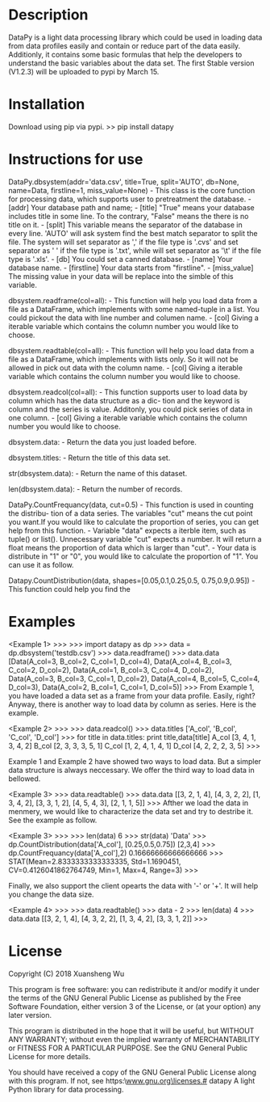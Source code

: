 
Description
========================================================
DataPy is a light data processing library which could
be used in loading data from data profiles easily and 
contain or reduce part of the data easily. Additionly,
it contains some basic formulas that help the developers
to understand the basic variables about the data set.
The first Stable version (V1.2.3) will be uploaded to 
pypi by March 15.


Installation
========================================================
Download using pip via pypi.
	>> pip install datapy


Instructions for use
========================================================
DataPy.dbsystem(addr='data.csv', title=True, split='AUTO',
		db=None, name=Data, firstline=1, 
		miss_value=None)
	- This class is the core function for processing
	  data, which supports user to pretreatment the
	  database.
	- [addr] Your database path and name;
	- [title] "True" means your database includes 
	  title in some line. To the contrary, "False"
	  means the there is no title on it.
	- [split] This variable means the separator of
	  the database in every line. 'AUTO' will ask 
	  system find the best match separator to split
	  the file. The system will set separator as ','
	  if the file type is '.cvs' and set separator as
	  ' ' if the file type is '.txt', while will set
	  separator as '\t' if the file type is '.xls'.
	- [db] You could set a canned database.
	- [name] Your database name.
	- [firstline] Your data starts from "firstline".
	- [miss_value] The missing value in your data will
	  be replace into the simble of this variable.

dbsystem.readframe(col=all):
	- This function will help you load data from a 
	  file as a DataFrame, which implements with some
	  named-tuple in a list. You could pickout the 
	  data with line number and columen name.
	- [col] Giving a iterable variable which contains
	  the column number you would like to choose.

dbsystem.readtable(col=all):
	- This function will help you load data from a 
	  file as a DataFrame, which implements with lists
	  only. So it will not be allowed in pick out data
	  with the column name.
	- [col] Giving a iterable variable which contains
	  the column number you would like to choose.

dbsystem.readcol(col=all):
	- This function supports user to load data by 
	  column which has the data structure as a dic-
	  tion and the keyword is column and the series
	  is value. Additonly, you could pick series of 
	  data in one column.
	- [col] Giving a iterable variable which contains
	  the column number you would like to choose.

dbsystem.data:
	- Return the data you just loaded before.

dbsystem.titles:
	- Return the title of this data set.

str(dbsystem.data):
	- Return the name of this dataset.

len(dbsystem.data):
	- Return the number of records.

DataPy.CountFrequancy(data, cut=0.5)
	- This function is used in counting the distribu-
	  tion of a data series. The variables "cut"
	  means the cut point you want.If you would like
	  to calculate the proportion of series, you can
	  get help from this function.
	- Variable "data" expects a iterble item, such
	  as tuple() or list(). Unnecessary variable
	  "cut" expects a number. It will return a float
	  means the proportion of data which is larger
	  than "cut".
	- Your data is distribute in "1" or "0", you
          would like to calculate the proportion of "1".
          You can use it as follow.

Datapy.CountDistribution(data, shapes=[0.05,0.1,0.25,0.5,
                                       0.75,0.9,0.95])
	- This function could help you find the 


Examples
========================================================
<Example 1>
	>>>
	>>> import datapy as dp
	>>> data = dp.dbsystem('testdb.csv')
	>>> data.readframe()
	>>> data.data
	[Data(A_col=3, B_col=2, C_col=1, D_col=4),
	 Data(A_col=4, B_col=3, C_col=2, D_col=2), 
	 Data(A_col=1, B_col=3, C_col=4, D_col=2), 
	 Data(A_col=3, B_col=3, C_col=1, D_col=2), 
	 Data(A_col=4, B_col=5, C_col=4, D_col=3),
	 Data(A_col=2, B_col=1, C_col=1, D_col=5)]
	>>>
From Example 1, you have loaded a data set as a frame 
from your data profile. Easily, right? Anyway, there is 
another way to load data by column as series. Here is 
the example.

<Example 2>
	>>>
	>>> data.readcol()
	>>> data.titles
	['A_col', 'B_col', 'C_col', 'D_col']
	>>> for title in data.titles:
		print title,data[title]
	A_col [3, 4, 1, 3, 4, 2]
	B_col [2, 3, 3, 3, 5, 1]
	C_col [1, 2, 4, 1, 4, 1]
	D_col [4, 2, 2, 2, 3, 5]
	>>> 	

Example 1 and Example 2  have showed two ways to load data.
But a simpler data structure is always neccessary. We offer
the third way to load data in bellowed.

<Example 3>
	>>> data.readtable()
	>>> data.data
	[[3, 2, 1, 4], 
	 [4, 3, 2, 2], 
	 [1, 3, 4, 2], 
	 [3, 3, 1, 2], 
	 [4, 5, 4, 3], 
	 [2, 1, 1, 5]]
	>>>
Afther we load the data in menmery, we would like to 
characterize the data set and try to destribe it. See the 
example as follow.

<Example 3>
	>>>
	>>> len(data)
	6
	>>> str(data)
	'Data'
	>>> dp.CountDistribution(data['A_col'],
                                 [0.25,0.5,0.75])
	[2,3,4]
	>>> dp.CountFrequancy(data['A_col'],2)
	0.16666666666666666
	>>> STAT(Mean=2.8333333333333335, Std=1.1690451, 
	CV=0.4126041862764749, Min=1, Max=4, Range=3)
	>>>

Finally, we also support the client opearts the data with
'-' or '+'. It will help you change the data size.

<Example 4>
	>>>
	>>> data.readtable()
	>>> data - 2
	>>> len(data)
	4
	>>> data.data
	[[3, 2, 1, 4], 
	 [4, 3, 2, 2], 
	 [1, 3, 4, 2], 
	 [3, 3, 1, 2]]
	>>>
	

License
========================================================
Copyright (C) 2018 Xuansheng Wu

This program is free software: you can redistribute it and/or modify
it under the terms of the GNU General Public License as published by
the Free Software Foundation, either version 3 of the License, or
(at your option) any later version.

This program is distributed in the hope that it will be useful,
but WITHOUT ANY WARRANTY; without even the implied warranty of
MERCHANTABILITY or FITNESS FOR A PARTICULAR PURPOSE.  See the
GNU General Public License for more details.

You should have received a copy of the GNU General Public License
along with this program.  If not, see https:\\www.gnu.org\licenses.# datapy
A light Python library for data processing.
